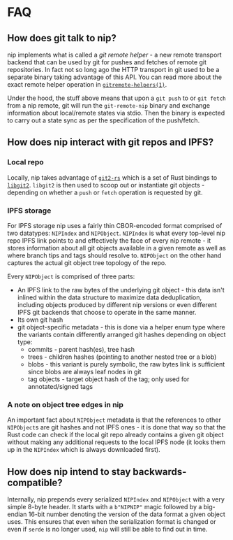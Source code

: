 # FAQ
## How does git talk to nip?
nip implements what is called a *git remote helper* - a new remote transport
backend that can be used by git for pushes and fetches of remote git
repositories. In fact not so long ago the HTTP transport in git used to
be a separate binary taking advantage of this API. You can read more about the
exact remote helper operation in
[`gitremote-helpers(1)`](https://git-scm.com/docs/git-remote-helpers).

Under the hood, the stuff above means that upon a `git push` to or `git fetch` from
a nip remote, git will run the `git-remote-nip` binary and exchange information
about local/remote states via stdio. Then the binary is expected to carry out a
state sync as per the specification of the push/fetch.

## How does nip interact with git repos and IPFS?
### Local repo
Locally, nip takes advantage of
[`git2-rs`](https://github.com/alexcrichton/git2-rs) which is a set of Rust
bindings to [`libgit2`](https://libgit2.org). `libgit2` is then used to scoop
out or instantiate git objects - depending on whether a `push` or `fetch`
operation is requested by git.

### IPFS storage
For IPFS storage nip uses a fairly thin CBOR-encoded format comprised of two
datatypes: `NIPIndex` and `NIPObject`. `NIPIndex` is what every top-level nip
repo IPFS link points to and effectively the face of every nip remote - it
stores information about all git objects available in a given remote as well as
where branch tips and tags should resolve to. `NIPObject` on the other hand
captures the actual git object tree topology of the repo.

Every `NIPObject` is comprised of three parts:
- An IPFS link to the raw bytes of the underlying  git object - this data isn't
  inlined within the data structure to maximize data deduplication, including
  objects produced by different nip versions or even different IPFS git backends
  that choose to operate in the same manner.
- Its own git hash
- git object-specific metadata - this is done via a helper enum type where the
  variants contain differently arranged git hashes depending on object type:
    - commits - parent hash(es), tree hash
    - trees - children hashes (pointing to another nested tree or a blob)
    - blobs - this variant is purely symbolic, the raw bytes link is sufficient
      since blobs are always leaf nodes in git
    - tag objects - target object hash of the tag; only used for
      annotated/signed tags

### A note on object tree edges in nip
An important fact about `NIPObject` metadata is that the references to other
`NIPObject`s are git hashes and not IPFS ones - it is done that way so that the
Rust code can check if the local git repo already contains a given git object
without making any additional requests to the local IPFS node (it looks them up
in the `NIPIndex` which is always downloaded first).

## How does nip intend to stay backwards-compatible?
Internally, nip prepends every serialized `NIPIndex` and `NIPObject` with a very
simple 8-byte header. It starts with a `b"NIPNIP"` magic followed by a
big-endian 16-bit number denoting the version of the data format a given object
uses. This ensures that even when the serialization format is changed or even if
`serde` is no longer used, `nip` will still be able to find out in time. 
